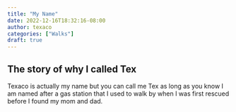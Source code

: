 ```yaml
---
title: "My Name"
date: 2022-12-16T18:32:16-08:00
author: texaco
categories: ["Walks"]
draft: true
---
```


## The story of why I called Tex

Texaco is actually my name but you can call me Tex as long as you know I am named after a gas station that I used to walk by when I was first rescued before I found my mom and dad.
